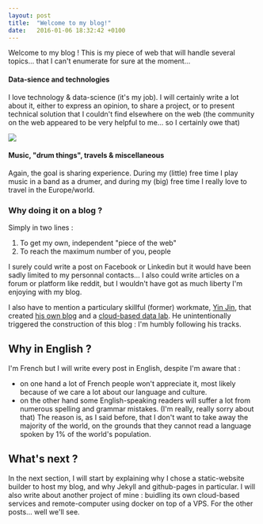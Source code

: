 ```yaml
---
layout: post
title:  "Welcome to my blog!"
date:   2016-01-06 18:32:42 +0100
---
```


Welcome to my blog ! This is my piece of web that will handle several topics... that I can't enumerate for sure at the moment...

#### Data-sience and technologies

I love technology & data-science (it's my job). I will certainly write a lot about it, either to express an opinion, to share a project, or to present technical solution that I couldn't find elsewhere on the web (the community on the web appeared to be very helpful to me... so I certainly owe that)

<img src="http://cdn.meme.am/instances/64061325.jpg" />

#### Music, "drum things", travels & miscellaneous

Again, the goal is sharing experience. During my (little) free time I play music in a band as a drumer, and during my (big) free time I really love to travel in the Europe/world.

### Why doing it on a blog ?

Simply in two lines :

1. To get my own, independent "piece of the web"
2. To reach the maximum number of you, people

I surely could write a post on Facebook or Linkedin but it would have been sadly limited to my personnal contacts...
I also could write articles on a forum or platform like reddit, but I wouldn't have got as much liberty I'm enjoying with my blog.

I also have to mention a particulary skillful (former) workmate, [Yin Jin](https://www.linkedin.com/in/yjin88/fr), that created [his own blog](http://jinyi.me/) and a [cloud-based data lab](http://lab.jinyi.me/). He unintentionally triggered the construction of this blog : I'm humbly following his tracks.

## Why in English ?

I'm French but I will write every post in English, despite I'm aware that :
- on one hand a lot of French people won't appreciate it, most likely because of we care a lot about our language and culture.
- on the other hand some English-speaking readers will suffer a lot from numerous spelling and grammar mistakes. (I'm really, really sorry about that) 
The reason is, as I said before, that I don't want to take away the majority of the world, on the grounds that they cannot read a language spoken by 1% of the world's population.

## What's next ?

In the next section, I will start by explaining why I chose a static-website builder to host my blog, and why Jekyll and github-pages in particular. I will also write about another project of mine : buidling its own cloud-based services and remote-computer using docker on top of a VPS. For the other posts... well we'll see.

